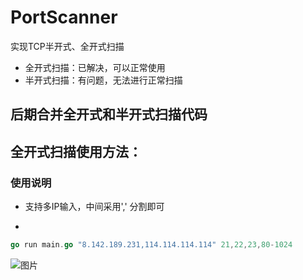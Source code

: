 # PortScanner
实现TCP半开式、全开式扫描
- 全开式扫描：已解决，可以正常使用
- 半开式扫描：有问题，无法进行正常扫描

后期合并全开式和半开式扫描代码
------

## 全开式扫描使用方法：
### 使用说明
+ 支持多IP输入，中间采用',' 分割即可
*


```go
go run main.go "8.142.189.231,114.114.114.114" 21,22,23,80-1024
```
![图片](https://user-images.githubusercontent.com/102449999/186863131-b671b8f2-b754-433f-b869-88ebae1bf579.png)

